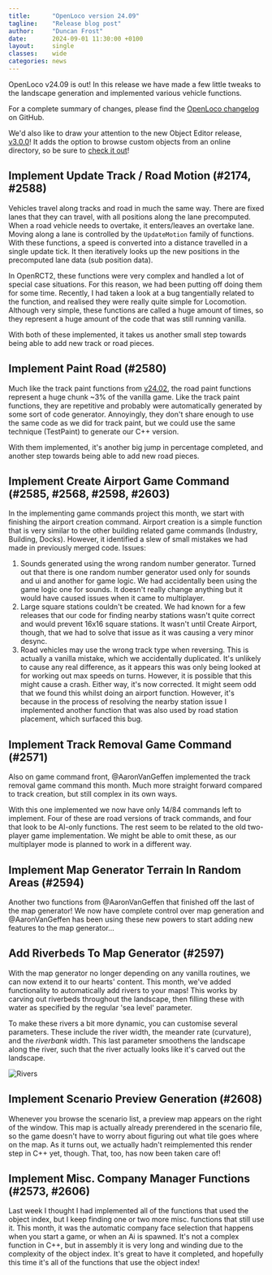 ```yaml
---
title:      "OpenLoco version 24.09"
tagline:    "Release blog post"
author:     "Duncan Frost"
date:       2024-09-01 11:30:00 +0100
layout:     single
classes:    wide
categories: news
---
```


OpenLoco v24.09 is out! In this release we have made a few little tweaks to the
landscape generation and implemented various vehicle functions.

For a complete summary of changes, please find the
[OpenLoco changelog](https://github.com/OpenLoco/OpenLoco/releases/tag/v24.09) on GitHub.

We'd also like to draw your attention to the new Object Editor release,
[v3.0.0](https://github.com/OpenLoco/ObjectEditor/releases/tag/3.0.0)!
It adds the option to browse custom objects from an online directory, so be sure to
[check it out](https://github.com/OpenLoco/ObjectEditor/releases/tag/3.0.0)!

## Implement Update Track / Road Motion (#2174, #2588)

Vehicles travel along tracks and road in much the same way. There are fixed lanes that they can
travel, with all positions along the lane precomputed. When a road vehicle needs to overtake, it
enters/leaves an overtake lane. Moving along a lane is controlled by the `UpdateMotion` family of
functions. With these functions, a speed is converted into a distance travelled in a single update
tick. It then iteratively looks up the new positions in the precomputed lane data (sub position
data).

In OpenRCT2, these functions were very complex and handled a lot of special case situations.
For this reason, we had been putting off doing them for some time. Recently, I had taken a look at
a bug tangentially related to the function, and realised they were really quite simple for
Locomotion. Although very simple, these functions are called a huge amount of times, so they
represent a huge amount of the code that was still running vanilla.

With both of these implemented, it takes us another small step towards being able to add new track
or road pieces.

## Implement Paint Road (#2580)

Much like the track paint functions from [v24.02](https://openloco.io/news/2024/02/openloco-v24.02.html),
the road paint functions represent a huge chunk ~3% of the vanilla game. Like the track paint
functions, they are repetitive and probably were automatically generated by some sort of code generator.
Annoyingly, they don't share enough to use the same code as we did for track paint, but we could use
the same technique (TestPaint) to generate our C++ version.

With them implemented, it's another big jump in percentage completed, and another step towards being
able to add new road pieces.

## Implement Create Airport Game Command (#2585, #2568, #2598, #2603)

In the implementing game commands project this month, we start with finishing the airport creation command.
Airport creation is a simple function that is very similar to the other building related
game commands (Industry, Building, Docks). However, it identified a slew of small mistakes we had made
in previously merged code. Issues:

  1. Sounds generated using the wrong random number generator. Turned out that there is one random
	 number generator used only for sounds and ui and another for game logic. We had accidentally
	 been using the game logic one for sounds. It doesn't really change anything but it would
	 have caused issues when it came to multiplayer.
  2. Large square stations couldn't be created. We had known for a few releases that our code for
	 finding nearby stations wasn't quite correct and would prevent 16x16 square stations. It
	 wasn't until Create Airport, though, that we had to solve that issue as it was causing a very
	 minor desync.
  3. Road vehicles may use the wrong track type when reversing. This is actually a vanilla mistake,
	 which we accidentally duplicated. It's unlikely to cause any real difference, as it appears this
   was only being looked at for working out max speeds on turns. However, it is possible that this
	 might cause a crash. Either way, it's now corrected. It might seem odd that we found this whilst
	 doing an airport function. However, it's because in the process of resolving the nearby station issue
	 I implemented another function that was also used by road station placement, which surfaced this
	 bug.

## Implement Track Removal Game Command (#2571)

Also on game command front, @AaronVanGeffen implemented the track removal game command this month.
Much more straight forward compared to track creation, but still complex in its own ways.

With this one implemented we now have only 14/84 commands left to implement. Four of these are
road versions of track commands, and four that look to be AI-only functions. The rest seem to be
related to the old two-player game implementation. We might be able to omit these, as our multiplayer
mode is planned to work in a different way.

## Implement Map Generator Terrain In Random Areas (#2594)

Another two functions from @AaronVanGeffen that finished off the last of the map generator!
We now have complete control over map generation and @AaronVanGeffen has been using these new powers
to start adding new features to the map generator...

## Add Riverbeds To Map Generator (#2597)

With the map generator no longer depending on any vanilla routines, we can now extend it to our
hearts' content. This month, we've added functionality to automatically add rivers to your maps!
This works by carving out riverbeds throughout the landscape, then filling these with water
as specified by the regular 'sea level' parameter.

To make these rivers a bit more dynamic, you can customise several parameters. These include
the river width, the meander rate (curvature), and the _riverbank_ width. This last parameter
smoothens the landscape along the river, such that the river actually looks like it's carved out
the landscape.

![Rivers](https://github.com/user-attachments/assets/7c79df75-7453-4547-bec0-cb73a1cceba3)

## Implement Scenario Preview Generation (#2608)

Whenever you browse the scenario list, a preview map appears on the right of the window. This map
is actually already prerendered in the scenario file, so the game doesn't have to worry about figuring
out what tile goes where on the map. As it turns out, we actually hadn't reimplemented this render
step in C++ yet, though. That, too, has now been taken care of!

## Implement Misc. Company Manager Functions (#2573, #2606)

Last week I thought I had implemented all of the functions that used the object index, but I keep
finding one or two more misc. functions that still use it. This month, it was the automatic company face
selection that happens when you start a game, or when an Ai is spawned. It's not a complex function in C++,
but in assembly it is very long and winding due to the complexity of the object index. It's great to
have it completed, and hopefully this time it's all of the functions that use the object index!
